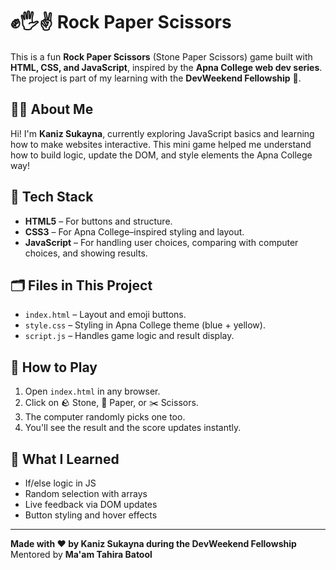 # ✊🖐✌️ Rock Paper Scissors

This is a fun **Rock Paper Scissors** (Stone Paper Scissors) game built with **HTML, CSS, and JavaScript**, inspired by the **Apna College web dev series**. The project is part of my learning with the **DevWeekend Fellowship** 🚀.

## 👩‍💻 About Me

Hi! I'm **Kaniz Sukayna**, currently exploring JavaScript basics and learning how to make websites interactive. This mini game helped me understand how to build logic, update the DOM, and style elements the Apna College way!

## 🧰 Tech Stack

- **HTML5** – For buttons and structure.
- **CSS3** – For Apna College–inspired styling and layout.
- **JavaScript** – For handling user choices, comparing with computer choices, and showing results.

## 🗂 Files in This Project

- `index.html` – Layout and emoji buttons.
- `style.css` – Styling in Apna College theme (blue + yellow).
- `script.js` – Handles game logic and result display.

## 🔧 How to Play

1. Open `index.html` in any browser.
2. Click on 🪨 Stone, 📄 Paper, or ✂️ Scissors.
3. The computer randomly picks one too.
4. You'll see the result and the score updates instantly.

## 📸 What I Learned

- If/else logic in JS
- Random selection with arrays
- Live feedback via DOM updates
- Button styling and hover effects

---

**Made with ❤️ by Kaniz Sukayna during the DevWeekend Fellowship**  
Mentored by **Ma'am Tahira Batool**
